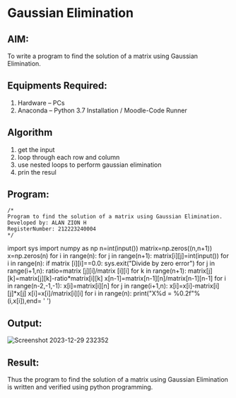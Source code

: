 # Gaussian Elimination

## AIM:
To write a program to find the solution of a matrix using Gaussian Elimination.

## Equipments Required:
1. Hardware – PCs
2. Anaconda – Python 3.7 Installation / Moodle-Code Runner

## Algorithm
1. get the input
2. loop through each row and column
3. use nested loops to perform gaussian elimination
4. prin the resul
## Program:
```
/*
Program to find the solution of a matrix using Gaussian Elimination.
Developed by: ALAN ZION H
RegisterNumber: 212223240004
*/
```

import sys
import numpy as np
n=int(input())
matrix=np.zeros((n,n+1))
x=np.zeros(n)
for i in range(n):
    for j in range(n+1):
        matrix[i][j]=int(input())
for i in range(n):
    if matrix [i][i]==0.0:
        sys.exit("Divide by zero error")
    for j in range(i+1,n):
        ratio=matrix [j][i]/matrix [i][i]
        for k in range(n+1):
            matrix[j][k]=matrix[j][k]-ratio*matrix[i][k]
x[n-1]=matrix[n-1][n]/matrix[n-1][n-1]
for i in range(n-2,-1,-1):
    x[i]=matrix[i][n]
    for j in range(i+1,n):
        x[i]=x[i]-matrix[i][j]*x[j]
    x[i]=x[i]/matrix[i][i]
for i in range(n):
    print("X%d = %0.2f"%(i,x[i]),end= ' ')


## Output:

![Screenshot 2023-12-29 232352](https://github.com/ALANZION/Gaussian/assets/145743064/647d633b-5abe-4768-82db-ea53ea11825f)


## Result:
Thus the program to find the solution of a matrix using Gaussian Elimination is written and verified using python programming.

